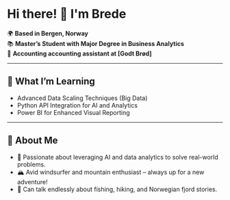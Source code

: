 # Hi there! 👋 I'm Brede

🌍 **Based in Bergen, Norway**  
📚 **Master’s Student with Major Degree in Business Analytics**  
💼 **Accounting accounting assistant at [Godt Brød]**  

---

## 🌱 **What I’m Learning**
- Advanced Data Scaling Techniques (Big Data)  
- Python API Integration for AI and Analytics  
- Power BI for Enhanced Visual Reporting  

---

## 🌊 **About Me**
- 🌟 Passionate about leveraging AI and data analytics to solve real-world problems.  
- 🏔️ Avid windsurfer and mountain enthusiast – always up for a new adventure!  
- 🎣 Can talk endlessly about fishing, hiking, and Norwegian fjord stories.  

